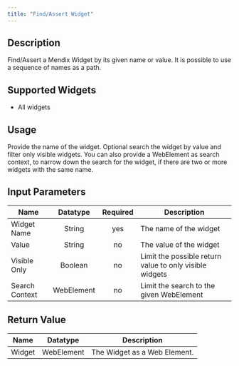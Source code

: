 ```yaml
---
title: "Find/Assert Widget"
---
```

## Description
Find/Assert a Mendix Widget by its given name or value.
It is possible to use a sequence of names as a path.

## Supported Widgets
 + All widgets

## Usage
Provide the name of the widget.
Optional search the widget by value and filter only visible widgets.
You can also provide a WebElement as search context, to narrow down the search for the widget, if there are two or more widgets with the same name.
## Input Parameters

Name | Datatype | Required | Description
---- |:--------:| :-------:|---------------
Widget Name | String | yes | The name of the widget
Value | String |no | The value of the widget
Visible Only | Boolean | no | Limit the possible return value to only visible widgets
Search Context | WebElement | no | Limit the search to the given WebElement
## Return Value

Name | Datatype | Description
---- | :---------: | ---------------
Widget | WebElement | The Widget as a Web Element.
